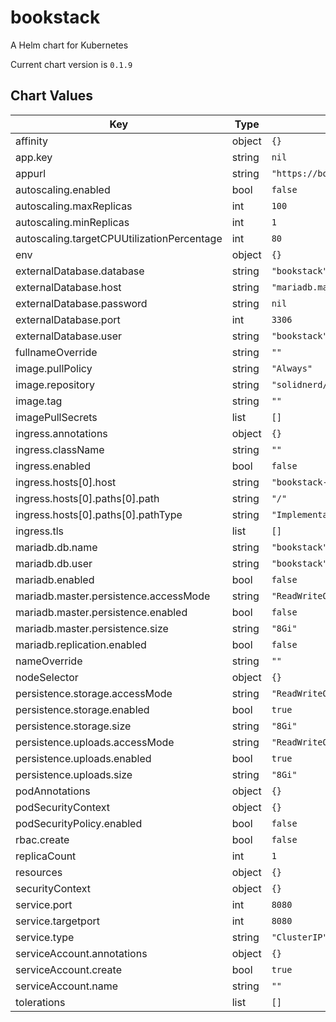 bookstack
=========
A Helm chart for Kubernetes

Current chart version is `0.1.9`


## Chart Values

| Key | Type | Default | Description |
|-----|------|---------|-------------|
| affinity | object | `{}` |  |
| app.key | string | `nil` |  |
| appurl | string | `"https://bookstack.dlwhitehurst.com"` |  |
| autoscaling.enabled | bool | `false` |  |
| autoscaling.maxReplicas | int | `100` |  |
| autoscaling.minReplicas | int | `1` |  |
| autoscaling.targetCPUUtilizationPercentage | int | `80` |  |
| env | object | `{}` |  |
| externalDatabase.database | string | `"bookstack"` |  |
| externalDatabase.host | string | `"mariadb.mariadb.svc.cluster.local"` |  |
| externalDatabase.password | string | `nil` |  |
| externalDatabase.port | int | `3306` |  |
| externalDatabase.user | string | `"bookstack"` |  |
| fullnameOverride | string | `""` |  |
| image.pullPolicy | string | `"Always"` |  |
| image.repository | string | `"solidnerd/bookstack"` |  |
| image.tag | string | `""` |  |
| imagePullSecrets | list | `[]` |  |
| ingress.annotations | object | `{}` |  |
| ingress.className | string | `""` |  |
| ingress.enabled | bool | `false` |  |
| ingress.hosts[0].host | string | `"bookstack-example.local"` |  |
| ingress.hosts[0].paths[0].path | string | `"/"` |  |
| ingress.hosts[0].paths[0].pathType | string | `"ImplementationSpecific"` |  |
| ingress.tls | list | `[]` |  |
| mariadb.db.name | string | `"bookstack"` |  |
| mariadb.db.user | string | `"bookstack"` |  |
| mariadb.enabled | bool | `false` |  |
| mariadb.master.persistence.accessMode | string | `"ReadWriteOnce"` |  |
| mariadb.master.persistence.enabled | bool | `false` |  |
| mariadb.master.persistence.size | string | `"8Gi"` |  |
| mariadb.replication.enabled | bool | `false` |  |
| nameOverride | string | `""` |  |
| nodeSelector | object | `{}` |  |
| persistence.storage.accessMode | string | `"ReadWriteOnce"` |  |
| persistence.storage.enabled | bool | `true` |  |
| persistence.storage.size | string | `"8Gi"` |  |
| persistence.uploads.accessMode | string | `"ReadWriteOnce"` |  |
| persistence.uploads.enabled | bool | `true` |  |
| persistence.uploads.size | string | `"8Gi"` |  |
| podAnnotations | object | `{}` |  |
| podSecurityContext | object | `{}` |  |
| podSecurityPolicy.enabled | bool | `false` |  |
| rbac.create | bool | `false` |  |
| replicaCount | int | `1` |  |
| resources | object | `{}` |  |
| securityContext | object | `{}` |  |
| service.port | int | `8080` |  |
| service.targetport | int | `8080` |  |
| service.type | string | `"ClusterIP"` |  |
| serviceAccount.annotations | object | `{}` |  |
| serviceAccount.create | bool | `true` |  |
| serviceAccount.name | string | `""` |  |
| tolerations | list | `[]` |  |

